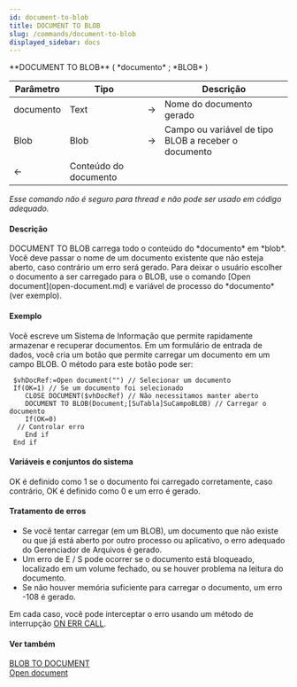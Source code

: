 ```yaml
---
id: document-to-blob
title: DOCUMENT TO BLOB
slug: /commands/document-to-blob
displayed_sidebar: docs
---
```


<!--REF #_command_.DOCUMENT TO BLOB.Syntax-->**DOCUMENT TO BLOB** ( *documento* ; *BLOB* )<!-- END REF-->
<!--REF #_command_.DOCUMENT TO BLOB.Params-->
| Parâmetro | Tipo |  | Descrição |
| --- | --- | --- | --- |
| documento | Text | &#8594;  | Nome do documento gerado |
| Blob | Blob | &#8594;  | Campo ou variável de tipo BLOB a receber o documento |
| &#8592; | Conteúdo do documento |

<!-- END REF-->

*Esse comando não é seguro para thread e não pode ser usado em código adequado.*


#### Descrição 

<!--REF #_command_.DOCUMENT TO BLOB.Summary-->DOCUMENT TO BLOB carrega todo o conteúdo do *documento* em *blob*.<!-- END REF--> Você deve passar o nome de um documento existente que não esteja aberto, caso contrário um erro será gerado. Para deixar o usuário escolher o documento a ser carregado para o BLOB, use o comando [Open document](open-document.md) e variável de processo do *documento* (ver exemplo).

#### Exemplo 

Você escreve um Sistema de Informação que permite rapidamente armazenar e recuperar documentos. Em um formulário de entrada de dados, você cria um botão que permite carregar um documento em um campo BLOB. O método para este botão pode ser:

```4d
 $vhDocRef:=Open document("") // Selecionar um documento
 If(OK=1) // Se um documento foi selecionado
    CLOSE DOCUMENT($vhDocRef) // Não necessitamos manter aberto
    DOCUMENT TO BLOB(Document;[SuTabla]SuCampoBLOB) // Carregar o documento
    If(OK=0)
  // Controlar erro
    End if
 End if
```

#### Variáveis e conjuntos do sistema 

OK é definido como 1 se o documento foi carregado corretamente, caso contrário, OK é definido como 0 e um erro é gerado.

#### Tratamento de erros 

* Se você tentar carregar (em um BLOB), um documento que não existe ou que já está aberto por outro processo ou aplicativo, o erro adequado do Gerenciador de Arquivos é gerado.
* Um erro de E / S pode ocorrer se o documento está bloqueado, localizado em um volume fechado, ou se houver problema na leitura do documento.
* Se não houver memória suficiente para carregar o documento, um erro -108 é gerado.

Em cada caso, você pode interceptar o erro usando um método de interrupção [ON ERR CALL](on-err-call.md "ON ERR CALL").

#### Ver também 

[BLOB TO DOCUMENT](blob-to-document.md)  
[Open document](open-document.md)  